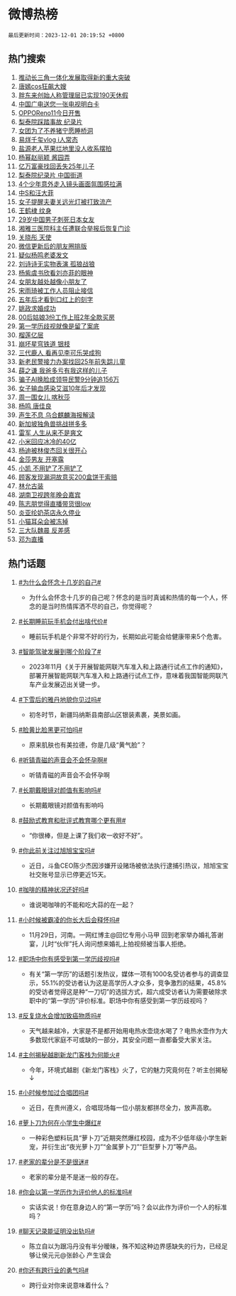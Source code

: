 # 微博热榜

`最后更新时间：2023-12-01 20:19:52 +0800`

## 热门搜索

1. [推动长三角一体化发展取得新的重大突破](https://m.weibo.cn/search?containerid=100103type%3D1%26t%3D10%26q%3D%23%E6%8E%A8%E5%8A%A8%E9%95%BF%E4%B8%89%E8%A7%92%E4%B8%80%E4%BD%93%E5%8C%96%E5%8F%91%E5%B1%95%E5%8F%96%E5%BE%97%E6%96%B0%E7%9A%84%E9%87%8D%E5%A4%A7%E7%AA%81%E7%A0%B4%23&stream_entry_id=51&isnewpage=1&extparam=seat%3D1%26filter_type%3Drealtimehot%26cate%3D10103%26stream_entry_id%3D51%26dgr%3D0%26q%3D%2523%25E6%258E%25A8%25E5%258A%25A8%25E9%2595%25BF%25E4%25B8%2589%25E8%25A7%2592%25E4%25B8%2580%25E4%25BD%2593%25E5%258C%2596%25E5%258F%2591%25E5%25B1%2595%25E5%258F%2596%25E5%25BE%2597%25E6%2596%25B0%25E7%259A%2584%25E9%2587%258D%25E5%25A4%25A7%25E7%25AA%2581%25E7%25A0%25B4%2523%26c_type%3D51%26pos%3D0%26display_time%3D1701433190%26pre_seqid%3D1701433190698921641106)
1. [唐嫣cos狂飙大嫂](https://m.weibo.cn/search?containerid=100103type%3D1%26t%3D10%26q%3D%23%E5%94%90%E5%AB%A3cos%E7%8B%82%E9%A3%99%E5%A4%A7%E5%AB%82%23&stream_entry_id=31&isnewpage=1&extparam=seat%3D1%26lcate%3D5001%26realpos%3D1%26stream_entry_id%3D31%26dgr%3D0%26pos%3D0%26band_rank%3D1%26cate%3D5001%26filter_type%3Drealtimehot%26q%3D%2523%25E5%2594%2590%25E5%25AB%25A3cos%25E7%258B%2582%25E9%25A3%2599%25E5%25A4%25A7%25E5%25AB%2582%2523%26flag%3D1%26c_type%3D31%26display_time%3D1701433190%26pre_seqid%3D1701433190698921641106)
1. [胖东来创始人称管理层已实现190天休假](https://m.weibo.cn/search?containerid=100103type%3D1%26t%3D10%26q%3D%23%E8%83%96%E4%B8%9C%E6%9D%A5%E5%88%9B%E5%A7%8B%E4%BA%BA%E7%A7%B0%E7%AE%A1%E7%90%86%E5%B1%82%E5%B7%B2%E5%AE%9E%E7%8E%B0190%E5%A4%A9%E4%BC%91%E5%81%87%23&stream_entry_id=31&isnewpage=1&extparam=seat%3D1%26lcate%3D5001%26realpos%3D2%26stream_entry_id%3D31%26dgr%3D0%26pos%3D1%26band_rank%3D2%26cate%3D5001%26filter_type%3Drealtimehot%26q%3D%2523%25E8%2583%2596%25E4%25B8%259C%25E6%259D%25A5%25E5%2588%259B%25E5%25A7%258B%25E4%25BA%25BA%25E7%25A7%25B0%25E7%25AE%25A1%25E7%2590%2586%25E5%25B1%2582%25E5%25B7%25B2%25E5%25AE%259E%25E7%258E%25B0190%25E5%25A4%25A9%25E4%25BC%2591%25E5%2581%2587%2523%26flag%3D1%26c_type%3D31%26display_time%3D1701433190%26pre_seqid%3D1701433190698921641106)
1. [中国广电送您一张电视明白卡](https://m.weibo.cn/search?containerid=100103type%3D1%26t%3D10%26q%3D%23%E4%B8%AD%E5%9B%BD%E5%B9%BF%E7%94%B5%E9%80%81%E6%82%A8%E4%B8%80%E5%BC%A0%E7%94%B5%E8%A7%86%E6%98%8E%E7%99%BD%E5%8D%A1%23&stream_entry_id=31&isnewpage=1&extparam=seat%3D1%26lcate%3D5001%26realpos%3D3%26stream_entry_id%3D31%26dgr%3D0%26pos%3D2%26band_rank%3D3%26cate%3D5001%26filter_type%3Drealtimehot%26q%3D%2523%25E4%25B8%25AD%25E5%259B%25BD%25E5%25B9%25BF%25E7%2594%25B5%25E9%2580%2581%25E6%2582%25A8%25E4%25B8%2580%25E5%25BC%25A0%25E7%2594%25B5%25E8%25A7%2586%25E6%2598%258E%25E7%2599%25BD%25E5%258D%25A1%2523%26flag%3D0%26c_type%3D31%26display_time%3D1701433190%26pre_seqid%3D1701433190698921641106)
1. [OPPOReno11今日开售](https://m.weibo.cn/search?containerid=100103type%3D1%26t%3D10%26q%3D%23OPPOReno11%E4%BB%8A%E6%97%A5%E5%BC%80%E5%94%AE%23&stream_entry_id=31&isnewpage=1&extparam=seat%3D1%26lcate%3D5001%26cate%3D5001%26stream_entry_id%3D31%26pos%3D3%26band_rank%3D4%26adid%3D212479%26is_ad_pos%3D1%26dgr%3D0%26q%3D%2523OPPOReno11%25E4%25BB%258A%25E6%2597%25A5%25E5%25BC%2580%25E5%2594%25AE%2523%26filter_type%3Drealtimehot%26c_type%3D31%26topic_ad%3D1%26display_time%3D1701433190%26pre_seqid%3D1701433190698921641106)
1. [梨泰院踩踏事故 纪录片](https://m.weibo.cn/search?containerid=100103type%3D1%26t%3D10%26q%3D%E6%A2%A8%E6%B3%B0%E9%99%A2%E8%B8%A9%E8%B8%8F%E4%BA%8B%E6%95%85+%E7%BA%AA%E5%BD%95%E7%89%87&stream_entry_id=31&isnewpage=1&extparam=seat%3D1%26lcate%3D5001%26realpos%3D4%26stream_entry_id%3D31%26dgr%3D0%26pos%3D4%26band_rank%3D4%26cate%3D5001%26filter_type%3Drealtimehot%26q%3D%25E6%25A2%25A8%25E6%25B3%25B0%25E9%2599%25A2%25E8%25B8%25A9%25E8%25B8%258F%25E4%25BA%258B%25E6%2595%2585%2520%25E7%25BA%25AA%25E5%25BD%2595%25E7%2589%2587%26flag%3D0%26c_type%3D31%26display_time%3D1701433190%26pre_seqid%3D1701433190698921641106)
1. [女团为了不养猪宁愿睡桥洞](https://m.weibo.cn/search?containerid=100103type%3D1%26t%3D10%26q%3D%23%E5%A5%B3%E5%9B%A2%E4%B8%BA%E4%BA%86%E4%B8%8D%E5%85%BB%E7%8C%AA%E5%AE%81%E6%84%BF%E7%9D%A1%E6%A1%A5%E6%B4%9E%23&stream_entry_id=31&isnewpage=1&extparam=seat%3D1%26lcate%3D5001%26realpos%3D5%26stream_entry_id%3D31%26dgr%3D0%26pos%3D5%26band_rank%3D5%26cate%3D5001%26filter_type%3Drealtimehot%26q%3D%2523%25E5%25A5%25B3%25E5%259B%25A2%25E4%25B8%25BA%25E4%25BA%2586%25E4%25B8%258D%25E5%2585%25BB%25E7%258C%25AA%25E5%25AE%2581%25E6%2584%25BF%25E7%259D%25A1%25E6%25A1%25A5%25E6%25B4%259E%2523%26flag%3D1%26c_type%3D31%26display_time%3D1701433190%26pre_seqid%3D1701433190698921641106)
1. [易烊千玺vlog i人常态](https://m.weibo.cn/search?containerid=100103type%3D1%26t%3D10%26q%3D%E6%98%93%E7%83%8A%E5%8D%83%E7%8E%BAvlog+i%E4%BA%BA%E5%B8%B8%E6%80%81&stream_entry_id=31&isnewpage=1&extparam=seat%3D1%26lcate%3D5001%26realpos%3D6%26stream_entry_id%3D31%26dgr%3D0%26pos%3D6%26band_rank%3D6%26cate%3D5001%26filter_type%3Drealtimehot%26q%3D%25E6%2598%2593%25E7%2583%258A%25E5%258D%2583%25E7%258E%25BAvlog%2520i%25E4%25BA%25BA%25E5%25B8%25B8%25E6%2580%2581%26flag%3D16%26c_type%3D31%26display_time%3D1701433190%26pre_seqid%3D1701433190698921641106)
1. [盐源老人苹果烂地里没人收系摆拍](https://m.weibo.cn/search?containerid=100103type%3D1%26t%3D10%26q%3D%23%E7%9B%90%E6%BA%90%E8%80%81%E4%BA%BA%E8%8B%B9%E6%9E%9C%E7%83%82%E5%9C%B0%E9%87%8C%E6%B2%A1%E4%BA%BA%E6%94%B6%E7%B3%BB%E6%91%86%E6%8B%8D%23&stream_entry_id=31&isnewpage=1&extparam=seat%3D1%26lcate%3D5001%26cate%3D5001%26stream_entry_id%3D31%26pos%3D7%26band_rank%3D7%26adid%3D213182%26is_ad_pos%3D1%26dgr%3D0%26filter_type%3Drealtimehot%26c_type%3D31%26q%3D%2523%25E7%259B%2590%25E6%25BA%2590%25E8%2580%2581%25E4%25BA%25BA%25E8%258B%25B9%25E6%259E%259C%25E7%2583%2582%25E5%259C%25B0%25E9%2587%258C%25E6%25B2%25A1%25E4%25BA%25BA%25E6%2594%25B6%25E7%25B3%25BB%25E6%2591%2586%25E6%258B%258D%2523%26display_time%3D1701433190%26pre_seqid%3D1701433190698921641106)
1. [杨幂赵丽颖 酱园弄](https://m.weibo.cn/search?containerid=100103type%3D1%26t%3D10%26q%3D%E6%9D%A8%E5%B9%82%E8%B5%B5%E4%B8%BD%E9%A2%96+%E9%85%B1%E5%9B%AD%E5%BC%84&stream_entry_id=31&isnewpage=1&extparam=seat%3D1%26lcate%3D5001%26realpos%3D7%26stream_entry_id%3D31%26dgr%3D0%26pos%3D8%26band_rank%3D7%26cate%3D5001%26filter_type%3Drealtimehot%26q%3D%25E6%259D%25A8%25E5%25B9%2582%25E8%25B5%25B5%25E4%25B8%25BD%25E9%25A2%2596%2520%25E9%2585%25B1%25E5%259B%25AD%25E5%25BC%2584%26flag%3D0%26c_type%3D31%26display_time%3D1701433190%26pre_seqid%3D1701433190698921641106)
1. [亿万富豪找回丢失25年儿子](https://m.weibo.cn/search?containerid=100103type%3D1%26t%3D10%26q%3D%23%E4%BA%BF%E4%B8%87%E5%AF%8C%E8%B1%AA%E6%89%BE%E5%9B%9E%E4%B8%A2%E5%A4%B125%E5%B9%B4%E5%84%BF%E5%AD%90%23&stream_entry_id=31&isnewpage=1&extparam=seat%3D1%26lcate%3D5001%26realpos%3D8%26stream_entry_id%3D31%26dgr%3D0%26pos%3D9%26band_rank%3D8%26cate%3D5001%26filter_type%3Drealtimehot%26q%3D%2523%25E4%25BA%25BF%25E4%25B8%2587%25E5%25AF%258C%25E8%25B1%25AA%25E6%2589%25BE%25E5%259B%259E%25E4%25B8%25A2%25E5%25A4%25B125%25E5%25B9%25B4%25E5%2584%25BF%25E5%25AD%2590%2523%26flag%3D0%26c_type%3D31%26display_time%3D1701433190%26pre_seqid%3D1701433190698921641106)
1. [梨泰院纪录片 中国街道](https://m.weibo.cn/search?containerid=100103type%3D1%26t%3D10%26q%3D%E6%A2%A8%E6%B3%B0%E9%99%A2%E7%BA%AA%E5%BD%95%E7%89%87+%E4%B8%AD%E5%9B%BD%E8%A1%97%E9%81%93&stream_entry_id=31&isnewpage=1&extparam=seat%3D1%26lcate%3D5001%26realpos%3D9%26stream_entry_id%3D31%26dgr%3D0%26pos%3D10%26band_rank%3D9%26cate%3D5001%26filter_type%3Drealtimehot%26q%3D%25E6%25A2%25A8%25E6%25B3%25B0%25E9%2599%25A2%25E7%25BA%25AA%25E5%25BD%2595%25E7%2589%2587%2520%25E4%25B8%25AD%25E5%259B%25BD%25E8%25A1%2597%25E9%2581%2593%26flag%3D0%26c_type%3D31%26display_time%3D1701433190%26pre_seqid%3D1701433190698921641106)
1. [4个少年意外走入镜头画面氛围感拉满](https://m.weibo.cn/search?containerid=100103type%3D1%26t%3D10%26q%3D%234%E4%B8%AA%E5%B0%91%E5%B9%B4%E6%84%8F%E5%A4%96%E8%B5%B0%E5%85%A5%E9%95%9C%E5%A4%B4%E7%94%BB%E9%9D%A2%E6%B0%9B%E5%9B%B4%E6%84%9F%E6%8B%89%E6%BB%A1%23&stream_entry_id=31&isnewpage=1&extparam=seat%3D1%26lcate%3D5001%26realpos%3D10%26stream_entry_id%3D31%26dgr%3D0%26pos%3D11%26band_rank%3D10%26cate%3D5001%26filter_type%3Drealtimehot%26q%3D%25234%25E4%25B8%25AA%25E5%25B0%2591%25E5%25B9%25B4%25E6%2584%258F%25E5%25A4%2596%25E8%25B5%25B0%25E5%2585%25A5%25E9%2595%259C%25E5%25A4%25B4%25E7%2594%25BB%25E9%259D%25A2%25E6%25B0%259B%25E5%259B%25B4%25E6%2584%259F%25E6%258B%2589%25E6%25BB%25A1%2523%26flag%3D32768%26c_type%3D31%26display_time%3D1701433190%26pre_seqid%3D1701433190698921641106)
1. [中S和汪大菲](https://m.weibo.cn/search?containerid=100103type%3D1%26t%3D10%26q%3D%E4%B8%ADS%E5%92%8C%E6%B1%AA%E5%A4%A7%E8%8F%B2&stream_entry_id=31&isnewpage=1&extparam=seat%3D1%26lcate%3D5001%26realpos%3D11%26stream_entry_id%3D31%26dgr%3D0%26pos%3D12%26band_rank%3D11%26cate%3D5001%26filter_type%3Drealtimehot%26q%3D%25E4%25B8%25ADS%25E5%2592%258C%25E6%25B1%25AA%25E5%25A4%25A7%25E8%258F%25B2%26flag%3D2%26c_type%3D31%26display_time%3D1701433190%26pre_seqid%3D1701433190698921641106)
1. [女子提醒夫妻关远光灯被打致流产](https://m.weibo.cn/search?containerid=100103type%3D1%26t%3D10%26q%3D%23%E5%A5%B3%E5%AD%90%E6%8F%90%E9%86%92%E5%A4%AB%E5%A6%BB%E5%85%B3%E8%BF%9C%E5%85%89%E7%81%AF%E8%A2%AB%E6%89%93%E8%87%B4%E6%B5%81%E4%BA%A7%23&stream_entry_id=31&isnewpage=1&extparam=seat%3D1%26lcate%3D5001%26realpos%3D12%26stream_entry_id%3D31%26dgr%3D0%26pos%3D13%26band_rank%3D12%26cate%3D5001%26filter_type%3Drealtimehot%26q%3D%2523%25E5%25A5%25B3%25E5%25AD%2590%25E6%258F%2590%25E9%2586%2592%25E5%25A4%25AB%25E5%25A6%25BB%25E5%2585%25B3%25E8%25BF%259C%25E5%2585%2589%25E7%2581%25AF%25E8%25A2%25AB%25E6%2589%2593%25E8%2587%25B4%25E6%25B5%2581%25E4%25BA%25A7%2523%26flag%3D2%26c_type%3D31%26display_time%3D1701433190%26pre_seqid%3D1701433190698921641106)
1. [王鹤棣 纹身](https://m.weibo.cn/search?containerid=100103type%3D1%26t%3D10%26q%3D%E7%8E%8B%E9%B9%A4%E6%A3%A3+%E7%BA%B9%E8%BA%AB&stream_entry_id=31&isnewpage=1&extparam=seat%3D1%26lcate%3D5001%26realpos%3D13%26stream_entry_id%3D31%26dgr%3D0%26pos%3D14%26band_rank%3D13%26cate%3D5001%26filter_type%3Drealtimehot%26q%3D%25E7%258E%258B%25E9%25B9%25A4%25E6%25A3%25A3%2520%25E7%25BA%25B9%25E8%25BA%25AB%26flag%3D2%26c_type%3D31%26display_time%3D1701433190%26pre_seqid%3D1701433190698921641106)
1. [29岁中国男子刺死日本女友](https://m.weibo.cn/search?containerid=100103type%3D1%26t%3D10%26q%3D%2329%E5%B2%81%E4%B8%AD%E5%9B%BD%E7%94%B7%E5%AD%90%E5%88%BA%E6%AD%BB%E6%97%A5%E6%9C%AC%E5%A5%B3%E5%8F%8B%23&stream_entry_id=31&isnewpage=1&extparam=seat%3D1%26lcate%3D5001%26realpos%3D14%26stream_entry_id%3D31%26dgr%3D0%26pos%3D15%26band_rank%3D14%26cate%3D5001%26filter_type%3Drealtimehot%26q%3D%252329%25E5%25B2%2581%25E4%25B8%25AD%25E5%259B%25BD%25E7%2594%25B7%25E5%25AD%2590%25E5%2588%25BA%25E6%25AD%25BB%25E6%2597%25A5%25E6%259C%25AC%25E5%25A5%25B3%25E5%258F%258B%2523%26flag%3D2%26c_type%3D31%26display_time%3D1701433190%26pre_seqid%3D1701433190698921641106)
1. [湘雅三医院科主任遭联合举报后恢复门诊](https://m.weibo.cn/search?containerid=100103type%3D1%26t%3D10%26q%3D%23%E6%B9%98%E9%9B%85%E4%B8%89%E5%8C%BB%E9%99%A2%E7%A7%91%E4%B8%BB%E4%BB%BB%E9%81%AD%E8%81%94%E5%90%88%E4%B8%BE%E6%8A%A5%E5%90%8E%E6%81%A2%E5%A4%8D%E9%97%A8%E8%AF%8A%23&stream_entry_id=31&isnewpage=1&extparam=seat%3D1%26lcate%3D5001%26realpos%3D15%26stream_entry_id%3D31%26dgr%3D0%26pos%3D16%26band_rank%3D15%26cate%3D5001%26filter_type%3Drealtimehot%26q%3D%2523%25E6%25B9%2598%25E9%259B%2585%25E4%25B8%2589%25E5%258C%25BB%25E9%2599%25A2%25E7%25A7%2591%25E4%25B8%25BB%25E4%25BB%25BB%25E9%2581%25AD%25E8%2581%2594%25E5%2590%2588%25E4%25B8%25BE%25E6%258A%25A5%25E5%2590%258E%25E6%2581%25A2%25E5%25A4%258D%25E9%2597%25A8%25E8%25AF%258A%2523%26flag%3D0%26c_type%3D31%26display_time%3D1701433190%26pre_seqid%3D1701433190698921641106)
1. [关晓彤 天使](https://m.weibo.cn/search?containerid=100103type%3D1%26t%3D10%26q%3D%E5%85%B3%E6%99%93%E5%BD%A4+%E5%A4%A9%E4%BD%BF&stream_entry_id=31&isnewpage=1&extparam=seat%3D1%26lcate%3D5001%26realpos%3D16%26stream_entry_id%3D31%26dgr%3D0%26pos%3D17%26band_rank%3D16%26cate%3D5001%26filter_type%3Drealtimehot%26q%3D%25E5%2585%25B3%25E6%2599%2593%25E5%25BD%25A4%2520%25E5%25A4%25A9%25E4%25BD%25BF%26flag%3D1%26c_type%3D31%26display_time%3D1701433190%26pre_seqid%3D1701433190698921641106)
1. [微信更新后的朋友圈排版](https://m.weibo.cn/search?containerid=100103type%3D1%26t%3D10%26q%3D%23%E5%BE%AE%E4%BF%A1%E6%9B%B4%E6%96%B0%E5%90%8E%E7%9A%84%E6%9C%8B%E5%8F%8B%E5%9C%88%E6%8E%92%E7%89%88%23&stream_entry_id=31&isnewpage=1&extparam=seat%3D1%26lcate%3D5001%26realpos%3D17%26stream_entry_id%3D31%26dgr%3D0%26pos%3D18%26band_rank%3D17%26cate%3D5001%26filter_type%3Drealtimehot%26q%3D%2523%25E5%25BE%25AE%25E4%25BF%25A1%25E6%259B%25B4%25E6%2596%25B0%25E5%2590%258E%25E7%259A%2584%25E6%259C%258B%25E5%258F%258B%25E5%259C%2588%25E6%258E%2592%25E7%2589%2588%2523%26flag%3D0%26c_type%3D31%26display_time%3D1701433190%26pre_seqid%3D1701433190698921641106)
1. [疑似杨鸣老婆发文](https://m.weibo.cn/search?containerid=100103type%3D1%26t%3D10%26q%3D%E7%96%91%E4%BC%BC%E6%9D%A8%E9%B8%A3%E8%80%81%E5%A9%86%E5%8F%91%E6%96%87&stream_entry_id=31&isnewpage=1&extparam=seat%3D1%26lcate%3D5001%26realpos%3D18%26stream_entry_id%3D31%26dgr%3D0%26pos%3D19%26band_rank%3D18%26cate%3D5001%26filter_type%3Drealtimehot%26q%3D%25E7%2596%2591%25E4%25BC%25BC%25E6%259D%25A8%25E9%25B8%25A3%25E8%2580%2581%25E5%25A9%2586%25E5%258F%2591%25E6%2596%2587%26flag%3D0%26c_type%3D31%26display_time%3D1701433190%26pre_seqid%3D1701433190698921641106)
1. [刘诗诗无实物表演 孤狼战狼](https://m.weibo.cn/search?containerid=100103type%3D1%26t%3D10%26q%3D%E5%88%98%E8%AF%97%E8%AF%97%E6%97%A0%E5%AE%9E%E7%89%A9%E8%A1%A8%E6%BC%94+%E5%AD%A4%E7%8B%BC%E6%88%98%E7%8B%BC&stream_entry_id=31&isnewpage=1&extparam=seat%3D1%26lcate%3D5001%26realpos%3D19%26stream_entry_id%3D31%26dgr%3D0%26pos%3D20%26band_rank%3D19%26cate%3D5001%26filter_type%3Drealtimehot%26q%3D%25E5%2588%2598%25E8%25AF%2597%25E8%25AF%2597%25E6%2597%25A0%25E5%25AE%259E%25E7%2589%25A9%25E8%25A1%25A8%25E6%25BC%2594%2520%25E5%25AD%25A4%25E7%258B%25BC%25E6%2588%2598%25E7%258B%25BC%26flag%3D1%26c_type%3D31%26display_time%3D1701433190%26pre_seqid%3D1701433190698921641106)
1. [杨紫虞书欣看刘亦菲的眼神](https://m.weibo.cn/search?containerid=100103type%3D1%26t%3D10%26q%3D%23%E6%9D%A8%E7%B4%AB%E8%99%9E%E4%B9%A6%E6%AC%A3%E7%9C%8B%E5%88%98%E4%BA%A6%E8%8F%B2%E7%9A%84%E7%9C%BC%E7%A5%9E%23&stream_entry_id=31&isnewpage=1&extparam=seat%3D1%26lcate%3D5001%26realpos%3D20%26stream_entry_id%3D31%26dgr%3D0%26pos%3D21%26band_rank%3D20%26cate%3D5001%26filter_type%3Drealtimehot%26q%3D%2523%25E6%259D%25A8%25E7%25B4%25AB%25E8%2599%259E%25E4%25B9%25A6%25E6%25AC%25A3%25E7%259C%258B%25E5%2588%2598%25E4%25BA%25A6%25E8%258F%25B2%25E7%259A%2584%25E7%259C%25BC%25E7%25A5%259E%2523%26flag%3D0%26c_type%3D31%26display_time%3D1701433190%26pre_seqid%3D1701433190698921641106)
1. [女朋友越处越像小朋友了](https://m.weibo.cn/search?containerid=100103type%3D1%26t%3D10%26q%3D%23%E5%A5%B3%E6%9C%8B%E5%8F%8B%E8%B6%8A%E5%A4%84%E8%B6%8A%E5%83%8F%E5%B0%8F%E6%9C%8B%E5%8F%8B%E4%BA%86%23&stream_entry_id=31&isnewpage=1&extparam=seat%3D1%26lcate%3D5001%26realpos%3D21%26stream_entry_id%3D31%26dgr%3D0%26pos%3D22%26band_rank%3D21%26cate%3D5001%26filter_type%3Drealtimehot%26q%3D%2523%25E5%25A5%25B3%25E6%259C%258B%25E5%258F%258B%25E8%25B6%258A%25E5%25A4%2584%25E8%25B6%258A%25E5%2583%258F%25E5%25B0%258F%25E6%259C%258B%25E5%258F%258B%25E4%25BA%2586%2523%26flag%3D0%26c_type%3D31%26display_time%3D1701433190%26pre_seqid%3D1701433190698921641106)
1. [宋雨琦被工作人员阻止接信](https://m.weibo.cn/search?containerid=100103type%3D1%26t%3D10%26q%3D%23%E5%AE%8B%E9%9B%A8%E7%90%A6%E8%A2%AB%E5%B7%A5%E4%BD%9C%E4%BA%BA%E5%91%98%E9%98%BB%E6%AD%A2%E6%8E%A5%E4%BF%A1%23&stream_entry_id=31&isnewpage=1&extparam=seat%3D1%26lcate%3D5001%26realpos%3D22%26stream_entry_id%3D31%26dgr%3D0%26pos%3D23%26band_rank%3D22%26cate%3D5001%26filter_type%3Drealtimehot%26q%3D%2523%25E5%25AE%258B%25E9%259B%25A8%25E7%2590%25A6%25E8%25A2%25AB%25E5%25B7%25A5%25E4%25BD%259C%25E4%25BA%25BA%25E5%2591%2598%25E9%2598%25BB%25E6%25AD%25A2%25E6%258E%25A5%25E4%25BF%25A1%2523%26flag%3D0%26c_type%3D31%26display_time%3D1701433190%26pre_seqid%3D1701433190698921641106)
1. [五年后才看到口红上的刻字](https://m.weibo.cn/search?containerid=100103type%3D1%26t%3D10%26q%3D%23%E4%BA%94%E5%B9%B4%E5%90%8E%E6%89%8D%E7%9C%8B%E5%88%B0%E5%8F%A3%E7%BA%A2%E4%B8%8A%E7%9A%84%E5%88%BB%E5%AD%97%23&stream_entry_id=31&isnewpage=1&extparam=seat%3D1%26lcate%3D5001%26realpos%3D23%26stream_entry_id%3D31%26dgr%3D0%26pos%3D24%26band_rank%3D23%26cate%3D5001%26filter_type%3Drealtimehot%26q%3D%2523%25E4%25BA%2594%25E5%25B9%25B4%25E5%2590%258E%25E6%2589%258D%25E7%259C%258B%25E5%2588%25B0%25E5%258F%25A3%25E7%25BA%25A2%25E4%25B8%258A%25E7%259A%2584%25E5%2588%25BB%25E5%25AD%2597%2523%26flag%3D0%26c_type%3D31%26display_time%3D1701433190%26pre_seqid%3D1701433190698921641106)
1. [姚政求婚成功](https://m.weibo.cn/search?containerid=100103type%3D1%26t%3D10%26q%3D%23%E5%A7%9A%E6%94%BF%E6%B1%82%E5%A9%9A%E6%88%90%E5%8A%9F%23&stream_entry_id=31&isnewpage=1&extparam=seat%3D1%26lcate%3D5001%26realpos%3D24%26stream_entry_id%3D31%26dgr%3D0%26pos%3D25%26band_rank%3D24%26cate%3D5001%26filter_type%3Drealtimehot%26q%3D%2523%25E5%25A7%259A%25E6%2594%25BF%25E6%25B1%2582%25E5%25A9%259A%25E6%2588%2590%25E5%258A%259F%2523%26flag%3D0%26c_type%3D31%26display_time%3D1701433190%26pre_seqid%3D1701433190698921641106)
1. [00后姑娘3份工作上班2年全款买房](https://m.weibo.cn/search?containerid=100103type%3D1%26t%3D10%26q%3D%2300%E5%90%8E%E5%A7%91%E5%A8%983%E4%BB%BD%E5%B7%A5%E4%BD%9C%E4%B8%8A%E7%8F%AD2%E5%B9%B4%E5%85%A8%E6%AC%BE%E4%B9%B0%E6%88%BF%23&stream_entry_id=31&isnewpage=1&extparam=seat%3D1%26lcate%3D5001%26realpos%3D25%26stream_entry_id%3D31%26dgr%3D0%26pos%3D26%26band_rank%3D25%26cate%3D5001%26filter_type%3Drealtimehot%26q%3D%252300%25E5%2590%258E%25E5%25A7%2591%25E5%25A8%25983%25E4%25BB%25BD%25E5%25B7%25A5%25E4%25BD%259C%25E4%25B8%258A%25E7%258F%25AD2%25E5%25B9%25B4%25E5%2585%25A8%25E6%25AC%25BE%25E4%25B9%25B0%25E6%2588%25BF%2523%26flag%3D0%26c_type%3D31%26display_time%3D1701433190%26pre_seqid%3D1701433190698921641106)
1. [第一学历歧视就像是留了案底](https://m.weibo.cn/search?containerid=100103type%3D1%26t%3D10%26q%3D%23%E7%AC%AC%E4%B8%80%E5%AD%A6%E5%8E%86%E6%AD%A7%E8%A7%86%E5%B0%B1%E5%83%8F%E6%98%AF%E7%95%99%E4%BA%86%E6%A1%88%E5%BA%95%23&stream_entry_id=31&isnewpage=1&extparam=seat%3D1%26lcate%3D5001%26realpos%3D26%26stream_entry_id%3D31%26dgr%3D0%26pos%3D27%26band_rank%3D26%26cate%3D5001%26filter_type%3Drealtimehot%26q%3D%2523%25E7%25AC%25AC%25E4%25B8%2580%25E5%25AD%25A6%25E5%258E%2586%25E6%25AD%25A7%25E8%25A7%2586%25E5%25B0%25B1%25E5%2583%258F%25E6%2598%25AF%25E7%2595%2599%25E4%25BA%2586%25E6%25A1%2588%25E5%25BA%2595%2523%26flag%3D0%26c_type%3D31%26display_time%3D1701433190%26pre_seqid%3D1701433190698921641106)
1. [榴莲亿层](https://m.weibo.cn/search?containerid=100103type%3D1%26t%3D10%26q%3D%E6%A6%B4%E8%8E%B2%E4%BA%BF%E5%B1%82&stream_entry_id=31&isnewpage=1&extparam=seat%3D1%26lcate%3D5001%26realpos%3D27%26stream_entry_id%3D31%26dgr%3D0%26pos%3D28%26band_rank%3D27%26cate%3D5001%26filter_type%3Drealtimehot%26q%3D%25E6%25A6%25B4%25E8%258E%25B2%25E4%25BA%25BF%25E5%25B1%2582%26flag%3D1%26c_type%3D31%26display_time%3D1701433190%26pre_seqid%3D1701433190698921641106)
1. [崩坏星穹铁道 银枝](https://m.weibo.cn/search?containerid=100103type%3D1%26t%3D10%26q%3D%E5%B4%A9%E5%9D%8F%E6%98%9F%E7%A9%B9%E9%93%81%E9%81%93+%E9%93%B6%E6%9E%9D&stream_entry_id=31&isnewpage=1&extparam=seat%3D1%26lcate%3D5001%26realpos%3D28%26stream_entry_id%3D31%26dgr%3D0%26pos%3D29%26band_rank%3D28%26cate%3D5001%26filter_type%3Drealtimehot%26q%3D%25E5%25B4%25A9%25E5%259D%258F%25E6%2598%259F%25E7%25A9%25B9%25E9%2593%2581%25E9%2581%2593%2520%25E9%2593%25B6%25E6%259E%259D%26flag%3D1%26c_type%3D31%26display_time%3D1701433190%26pre_seqid%3D1701433190698921641106)
1. [三代鹿人 看再见李可乐哭成狗](https://m.weibo.cn/search?containerid=100103type%3D1%26t%3D10%26q%3D%E4%B8%89%E4%BB%A3%E9%B9%BF%E4%BA%BA+%E7%9C%8B%E5%86%8D%E8%A7%81%E6%9D%8E%E5%8F%AF%E4%B9%90%E5%93%AD%E6%88%90%E7%8B%97&stream_entry_id=31&isnewpage=1&extparam=seat%3D1%26lcate%3D5001%26realpos%3D29%26stream_entry_id%3D31%26dgr%3D0%26pos%3D30%26band_rank%3D29%26cate%3D5001%26filter_type%3Drealtimehot%26q%3D%25E4%25B8%2589%25E4%25BB%25A3%25E9%25B9%25BF%25E4%25BA%25BA%2520%25E7%259C%258B%25E5%2586%258D%25E8%25A7%2581%25E6%259D%258E%25E5%258F%25AF%25E4%25B9%2590%25E5%2593%25AD%25E6%2588%2590%25E7%258B%2597%26flag%3D1%26c_type%3D31%26display_time%3D1701433190%26pre_seqid%3D1701433190698921641106)
1. [新老民警接力办案找回25年前失踪儿童](https://m.weibo.cn/search?containerid=100103type%3D1%26t%3D10%26q%3D%23%E6%96%B0%E8%80%81%E6%B0%91%E8%AD%A6%E6%8E%A5%E5%8A%9B%E5%8A%9E%E6%A1%88%E6%89%BE%E5%9B%9E25%E5%B9%B4%E5%89%8D%E5%A4%B1%E8%B8%AA%E5%84%BF%E7%AB%A5%23&stream_entry_id=31&isnewpage=1&extparam=seat%3D1%26lcate%3D5001%26realpos%3D30%26stream_entry_id%3D31%26dgr%3D0%26pos%3D31%26band_rank%3D30%26cate%3D5001%26filter_type%3Drealtimehot%26q%3D%2523%25E6%2596%25B0%25E8%2580%2581%25E6%25B0%2591%25E8%25AD%25A6%25E6%258E%25A5%25E5%258A%259B%25E5%258A%259E%25E6%25A1%2588%25E6%2589%25BE%25E5%259B%259E25%25E5%25B9%25B4%25E5%2589%258D%25E5%25A4%25B1%25E8%25B8%25AA%25E5%2584%25BF%25E7%25AB%25A5%2523%26flag%3D32768%26c_type%3D31%26display_time%3D1701433190%26pre_seqid%3D1701433190698921641106)
1. [薛之谦 我爸多亏有我这样的儿子](https://m.weibo.cn/search?containerid=100103type%3D1%26t%3D10%26q%3D%E8%96%9B%E4%B9%8B%E8%B0%A6+%E6%88%91%E7%88%B8%E5%A4%9A%E4%BA%8F%E6%9C%89%E6%88%91%E8%BF%99%E6%A0%B7%E7%9A%84%E5%84%BF%E5%AD%90&stream_entry_id=31&isnewpage=1&extparam=seat%3D1%26lcate%3D5001%26realpos%3D31%26stream_entry_id%3D31%26dgr%3D0%26pos%3D32%26band_rank%3D31%26cate%3D5001%26filter_type%3Drealtimehot%26q%3D%25E8%2596%259B%25E4%25B9%258B%25E8%25B0%25A6%2520%25E6%2588%2591%25E7%2588%25B8%25E5%25A4%259A%25E4%25BA%258F%25E6%259C%2589%25E6%2588%2591%25E8%25BF%2599%25E6%25A0%25B7%25E7%259A%2584%25E5%2584%25BF%25E5%25AD%2590%26flag%3D1%26c_type%3D31%26display_time%3D1701433190%26pre_seqid%3D1701433190698921641106)
1. [骗子AI换脸成领导民警9分钟追156万](https://m.weibo.cn/search?containerid=100103type%3D1%26t%3D10%26q%3D%23%E9%AA%97%E5%AD%90AI%E6%8D%A2%E8%84%B8%E6%88%90%E9%A2%86%E5%AF%BC%E6%B0%91%E8%AD%A69%E5%88%86%E9%92%9F%E8%BF%BD156%E4%B8%87%23&stream_entry_id=31&isnewpage=1&extparam=seat%3D1%26lcate%3D5001%26realpos%3D32%26stream_entry_id%3D31%26dgr%3D0%26pos%3D33%26band_rank%3D32%26cate%3D5001%26filter_type%3Drealtimehot%26q%3D%2523%25E9%25AA%2597%25E5%25AD%2590AI%25E6%258D%25A2%25E8%2584%25B8%25E6%2588%2590%25E9%25A2%2586%25E5%25AF%25BC%25E6%25B0%2591%25E8%25AD%25A69%25E5%2588%2586%25E9%2592%259F%25E8%25BF%25BD156%25E4%25B8%2587%2523%26flag%3D32768%26c_type%3D31%26display_time%3D1701433190%26pre_seqid%3D1701433190698921641106)
1. [女子输血感染艾滋10年后才发现](https://m.weibo.cn/search?containerid=100103type%3D1%26t%3D10%26q%3D%23%E5%A5%B3%E5%AD%90%E8%BE%93%E8%A1%80%E6%84%9F%E6%9F%93%E8%89%BE%E6%BB%8B10%E5%B9%B4%E5%90%8E%E6%89%8D%E5%8F%91%E7%8E%B0%23&stream_entry_id=31&isnewpage=1&extparam=seat%3D1%26lcate%3D5001%26realpos%3D33%26stream_entry_id%3D31%26dgr%3D0%26pos%3D34%26band_rank%3D33%26cate%3D5001%26filter_type%3Drealtimehot%26q%3D%2523%25E5%25A5%25B3%25E5%25AD%2590%25E8%25BE%2593%25E8%25A1%2580%25E6%2584%259F%25E6%259F%2593%25E8%2589%25BE%25E6%25BB%258B10%25E5%25B9%25B4%25E5%2590%258E%25E6%2589%258D%25E5%258F%2591%25E7%258E%25B0%2523%26flag%3D0%26c_type%3D31%26display_time%3D1701433190%26pre_seqid%3D1701433190698921641106)
1. [周一围女儿 喀秋莎](https://m.weibo.cn/search?containerid=100103type%3D1%26t%3D10%26q%3D%E5%91%A8%E4%B8%80%E5%9B%B4%E5%A5%B3%E5%84%BF+%E5%96%80%E7%A7%8B%E8%8E%8E&stream_entry_id=31&isnewpage=1&extparam=seat%3D1%26lcate%3D5001%26realpos%3D34%26stream_entry_id%3D31%26dgr%3D0%26pos%3D35%26band_rank%3D34%26cate%3D5001%26filter_type%3Drealtimehot%26q%3D%25E5%2591%25A8%25E4%25B8%2580%25E5%259B%25B4%25E5%25A5%25B3%25E5%2584%25BF%2520%25E5%2596%2580%25E7%25A7%258B%25E8%258E%258E%26flag%3D0%26c_type%3D31%26display_time%3D1701433190%26pre_seqid%3D1701433190698921641106)
1. [杨鸣 唐佳良](https://m.weibo.cn/search?containerid=100103type%3D1%26t%3D10%26q%3D%E6%9D%A8%E9%B8%A3+%E5%94%90%E4%BD%B3%E8%89%AF&stream_entry_id=31&isnewpage=1&extparam=seat%3D1%26lcate%3D5001%26realpos%3D35%26stream_entry_id%3D31%26dgr%3D0%26pos%3D36%26band_rank%3D35%26cate%3D5001%26filter_type%3Drealtimehot%26q%3D%25E6%259D%25A8%25E9%25B8%25A3%2520%25E5%2594%2590%25E4%25BD%25B3%25E8%2589%25AF%26flag%3D0%26c_type%3D31%26display_time%3D1701433190%26pre_seqid%3D1701433190698921641106)
1. [声生不息 乌合麒麟海报解读](https://m.weibo.cn/search?containerid=100103type%3D1%26t%3D10%26q%3D%E5%A3%B0%E7%94%9F%E4%B8%8D%E6%81%AF+%E4%B9%8C%E5%90%88%E9%BA%92%E9%BA%9F%E6%B5%B7%E6%8A%A5%E8%A7%A3%E8%AF%BB&stream_entry_id=31&isnewpage=1&extparam=seat%3D1%26lcate%3D5001%26realpos%3D36%26stream_entry_id%3D31%26dgr%3D0%26pos%3D37%26band_rank%3D36%26cate%3D5001%26filter_type%3Drealtimehot%26q%3D%25E5%25A3%25B0%25E7%2594%259F%25E4%25B8%258D%25E6%2581%25AF%2520%25E4%25B9%258C%25E5%2590%2588%25E9%25BA%2592%25E9%25BA%259F%25E6%25B5%25B7%25E6%258A%25A5%25E8%25A7%25A3%25E8%25AF%25BB%26flag%3D0%26c_type%3D31%26display_time%3D1701433190%26pre_seqid%3D1701433190698921641106)
1. [新加坡独角兽挑战拼多多](https://m.weibo.cn/search?containerid=100103type%3D1%26t%3D10%26q%3D%23%E6%96%B0%E5%8A%A0%E5%9D%A1%E7%8B%AC%E8%A7%92%E5%85%BD%E6%8C%91%E6%88%98%E6%8B%BC%E5%A4%9A%E5%A4%9A%23&stream_entry_id=31&isnewpage=1&extparam=seat%3D1%26lcate%3D5001%26realpos%3D37%26stream_entry_id%3D31%26dgr%3D0%26pos%3D38%26band_rank%3D37%26cate%3D5001%26filter_type%3Drealtimehot%26q%3D%2523%25E6%2596%25B0%25E5%258A%25A0%25E5%259D%25A1%25E7%258B%25AC%25E8%25A7%2592%25E5%2585%25BD%25E6%258C%2591%25E6%2588%2598%25E6%258B%25BC%25E5%25A4%259A%25E5%25A4%259A%2523%26flag%3D1%26c_type%3D31%26display_time%3D1701433190%26pre_seqid%3D1701433190698921641106)
1. [雷军 人生从来不是爽文](https://m.weibo.cn/search?containerid=100103type%3D1%26t%3D10%26q%3D%E9%9B%B7%E5%86%9B+%E4%BA%BA%E7%94%9F%E4%BB%8E%E6%9D%A5%E4%B8%8D%E6%98%AF%E7%88%BD%E6%96%87&stream_entry_id=31&isnewpage=1&extparam=seat%3D1%26lcate%3D5001%26realpos%3D38%26stream_entry_id%3D31%26dgr%3D0%26pos%3D39%26band_rank%3D38%26cate%3D5001%26filter_type%3Drealtimehot%26q%3D%25E9%259B%25B7%25E5%2586%259B%2520%25E4%25BA%25BA%25E7%2594%259F%25E4%25BB%258E%25E6%259D%25A5%25E4%25B8%258D%25E6%2598%25AF%25E7%2588%25BD%25E6%2596%2587%26flag%3D1%26c_type%3D31%26display_time%3D1701433190%26pre_seqid%3D1701433190698921641106)
1. [小米回应冰冷的40亿](https://m.weibo.cn/search?containerid=100103type%3D1%26t%3D10%26q%3D%23%E5%B0%8F%E7%B1%B3%E5%9B%9E%E5%BA%94%E5%86%B0%E5%86%B7%E7%9A%8440%E4%BA%BF%23&stream_entry_id=31&isnewpage=1&extparam=seat%3D1%26lcate%3D5001%26realpos%3D39%26stream_entry_id%3D31%26dgr%3D0%26pos%3D40%26band_rank%3D39%26cate%3D5001%26filter_type%3Drealtimehot%26q%3D%2523%25E5%25B0%258F%25E7%25B1%25B3%25E5%259B%259E%25E5%25BA%2594%25E5%2586%25B0%25E5%2586%25B7%25E7%259A%258440%25E4%25BA%25BF%2523%26flag%3D0%26c_type%3D31%26display_time%3D1701433190%26pre_seqid%3D1701433190698921641106)
1. [杨迪被林俊杰回关很开心](https://m.weibo.cn/search?containerid=100103type%3D1%26t%3D10%26q%3D%23%E6%9D%A8%E8%BF%AA%E8%A2%AB%E6%9E%97%E4%BF%8A%E6%9D%B0%E5%9B%9E%E5%85%B3%E5%BE%88%E5%BC%80%E5%BF%83%23&stream_entry_id=31&isnewpage=1&extparam=seat%3D1%26lcate%3D5001%26realpos%3D40%26stream_entry_id%3D31%26dgr%3D0%26pos%3D41%26band_rank%3D40%26cate%3D5001%26filter_type%3Drealtimehot%26q%3D%2523%25E6%259D%25A8%25E8%25BF%25AA%25E8%25A2%25AB%25E6%259E%2597%25E4%25BF%258A%25E6%259D%25B0%25E5%259B%259E%25E5%2585%25B3%25E5%25BE%2588%25E5%25BC%2580%25E5%25BF%2583%2523%26flag%3D0%26c_type%3D31%26display_time%3D1701433190%26pre_seqid%3D1701433190698921641106)
1. [金莎男友 开塞露](https://m.weibo.cn/search?containerid=100103type%3D1%26t%3D10%26q%3D%E9%87%91%E8%8E%8E%E7%94%B7%E5%8F%8B+%E5%BC%80%E5%A1%9E%E9%9C%B2&stream_entry_id=31&isnewpage=1&extparam=seat%3D1%26lcate%3D5001%26realpos%3D41%26stream_entry_id%3D31%26dgr%3D0%26pos%3D42%26band_rank%3D41%26cate%3D5001%26filter_type%3Drealtimehot%26q%3D%25E9%2587%2591%25E8%258E%258E%25E7%2594%25B7%25E5%258F%258B%2520%25E5%25BC%2580%25E5%25A1%259E%25E9%259C%25B2%26flag%3D0%26c_type%3D31%26display_time%3D1701433190%26pre_seqid%3D1701433190698921641106)
1. [小凯 不用铲了不用铲了](https://m.weibo.cn/search?containerid=100103type%3D1%26t%3D10%26q%3D%E5%B0%8F%E5%87%AF+%E4%B8%8D%E7%94%A8%E9%93%B2%E4%BA%86%E4%B8%8D%E7%94%A8%E9%93%B2%E4%BA%86&stream_entry_id=31&isnewpage=1&extparam=seat%3D1%26lcate%3D5001%26realpos%3D42%26stream_entry_id%3D31%26dgr%3D0%26pos%3D43%26band_rank%3D42%26cate%3D5001%26filter_type%3Drealtimehot%26q%3D%25E5%25B0%258F%25E5%2587%25AF%2520%25E4%25B8%258D%25E7%2594%25A8%25E9%2593%25B2%25E4%25BA%2586%25E4%25B8%258D%25E7%2594%25A8%25E9%2593%25B2%25E4%25BA%2586%26flag%3D0%26c_type%3D31%26display_time%3D1701433190%26pre_seqid%3D1701433190698921641106)
1. [顾客发现漏洞故意买200盒饼干索赔](https://m.weibo.cn/search?containerid=100103type%3D1%26t%3D10%26q%3D%23%E9%A1%BE%E5%AE%A2%E5%8F%91%E7%8E%B0%E6%BC%8F%E6%B4%9E%E6%95%85%E6%84%8F%E4%B9%B0200%E7%9B%92%E9%A5%BC%E5%B9%B2%E7%B4%A2%E8%B5%94%23&stream_entry_id=31&isnewpage=1&extparam=seat%3D1%26lcate%3D5001%26realpos%3D43%26stream_entry_id%3D31%26dgr%3D0%26pos%3D44%26band_rank%3D43%26cate%3D5001%26filter_type%3Drealtimehot%26q%3D%2523%25E9%25A1%25BE%25E5%25AE%25A2%25E5%258F%2591%25E7%258E%25B0%25E6%25BC%258F%25E6%25B4%259E%25E6%2595%2585%25E6%2584%258F%25E4%25B9%25B0200%25E7%259B%2592%25E9%25A5%25BC%25E5%25B9%25B2%25E7%25B4%25A2%25E8%25B5%2594%2523%26flag%3D0%26c_type%3D31%26display_time%3D1701433190%26pre_seqid%3D1701433190698921641106)
1. [林允古装](https://m.weibo.cn/search?containerid=100103type%3D1%26t%3D10%26q%3D%E6%9E%97%E5%85%81%E5%8F%A4%E8%A3%85&stream_entry_id=31&isnewpage=1&extparam=seat%3D1%26lcate%3D5001%26realpos%3D44%26stream_entry_id%3D31%26dgr%3D0%26pos%3D45%26band_rank%3D44%26cate%3D5001%26filter_type%3Drealtimehot%26q%3D%25E6%259E%2597%25E5%2585%2581%25E5%258F%25A4%25E8%25A3%2585%26flag%3D1%26c_type%3D31%26display_time%3D1701433190%26pre_seqid%3D1701433190698921641106)
1. [湖南卫视跨年晚会嘉宾](https://m.weibo.cn/search?containerid=100103type%3D1%26t%3D10%26q%3D%E6%B9%96%E5%8D%97%E5%8D%AB%E8%A7%86%E8%B7%A8%E5%B9%B4%E6%99%9A%E4%BC%9A%E5%98%89%E5%AE%BE&stream_entry_id=31&isnewpage=1&extparam=seat%3D1%26lcate%3D5001%26realpos%3D45%26stream_entry_id%3D31%26dgr%3D0%26pos%3D46%26band_rank%3D45%26cate%3D5001%26filter_type%3Drealtimehot%26q%3D%25E6%25B9%2596%25E5%258D%2597%25E5%258D%25AB%25E8%25A7%2586%25E8%25B7%25A8%25E5%25B9%25B4%25E6%2599%259A%25E4%25BC%259A%25E5%2598%2589%25E5%25AE%25BE%26flag%3D0%26c_type%3D31%26display_time%3D1701433190%26pre_seqid%3D1701433190698921641106)
1. [陈志朋觉得直播带货很low](https://m.weibo.cn/search?containerid=100103type%3D1%26t%3D10%26q%3D%23%E9%99%88%E5%BF%97%E6%9C%8B%E8%A7%89%E5%BE%97%E7%9B%B4%E6%92%AD%E5%B8%A6%E8%B4%A7%E5%BE%88low%23&stream_entry_id=31&isnewpage=1&extparam=seat%3D1%26lcate%3D5001%26realpos%3D46%26stream_entry_id%3D31%26dgr%3D0%26pos%3D47%26band_rank%3D46%26cate%3D5001%26filter_type%3Drealtimehot%26q%3D%2523%25E9%2599%2588%25E5%25BF%2597%25E6%259C%258B%25E8%25A7%2589%25E5%25BE%2597%25E7%259B%25B4%25E6%2592%25AD%25E5%25B8%25A6%25E8%25B4%25A7%25E5%25BE%2588low%2523%26flag%3D0%26c_type%3D31%26display_time%3D1701433190%26pre_seqid%3D1701433190698921641106)
1. [炎亚纶奶茶店永久停业](https://m.weibo.cn/search?containerid=100103type%3D1%26t%3D10%26q%3D%23%E7%82%8E%E4%BA%9A%E7%BA%B6%E5%A5%B6%E8%8C%B6%E5%BA%97%E6%B0%B8%E4%B9%85%E5%81%9C%E4%B8%9A%23&stream_entry_id=31&isnewpage=1&extparam=seat%3D1%26lcate%3D5001%26realpos%3D47%26stream_entry_id%3D31%26dgr%3D0%26pos%3D48%26band_rank%3D47%26cate%3D5001%26filter_type%3Drealtimehot%26q%3D%2523%25E7%2582%258E%25E4%25BA%259A%25E7%25BA%25B6%25E5%25A5%25B6%25E8%258C%25B6%25E5%25BA%2597%25E6%25B0%25B8%25E4%25B9%2585%25E5%2581%259C%25E4%25B8%259A%2523%26flag%3D0%26c_type%3D31%26display_time%3D1701433190%26pre_seqid%3D1701433190698921641106)
1. [小猫耳朵会被冻掉](https://m.weibo.cn/search?containerid=100103type%3D1%26t%3D10%26q%3D%E5%B0%8F%E7%8C%AB%E8%80%B3%E6%9C%B5%E4%BC%9A%E8%A2%AB%E5%86%BB%E6%8E%89&stream_entry_id=31&isnewpage=1&extparam=seat%3D1%26lcate%3D5001%26realpos%3D48%26stream_entry_id%3D31%26dgr%3D0%26pos%3D49%26band_rank%3D48%26cate%3D5001%26filter_type%3Drealtimehot%26q%3D%25E5%25B0%258F%25E7%258C%25AB%25E8%2580%25B3%25E6%259C%25B5%25E4%25BC%259A%25E8%25A2%25AB%25E5%2586%25BB%25E6%258E%2589%26flag%3D1%26c_type%3D31%26display_time%3D1701433190%26pre_seqid%3D1701433190698921641106)
1. [三大队魏晨 反差感](https://m.weibo.cn/search?containerid=100103type%3D1%26t%3D10%26q%3D%E4%B8%89%E5%A4%A7%E9%98%9F%E9%AD%8F%E6%99%A8+%E5%8F%8D%E5%B7%AE%E6%84%9F&stream_entry_id=31&isnewpage=1&extparam=seat%3D1%26lcate%3D5001%26realpos%3D49%26stream_entry_id%3D31%26dgr%3D0%26pos%3D50%26band_rank%3D49%26cate%3D5001%26filter_type%3Drealtimehot%26q%3D%25E4%25B8%2589%25E5%25A4%25A7%25E9%2598%259F%25E9%25AD%258F%25E6%2599%25A8%2520%25E5%258F%258D%25E5%25B7%25AE%25E6%2584%259F%26flag%3D1%26c_type%3D31%26display_time%3D1701433190%26pre_seqid%3D1701433190698921641106)
1. [邓为直播](https://m.weibo.cn/search?containerid=100103type%3D1%26t%3D10%26q%3D%E9%82%93%E4%B8%BA%E7%9B%B4%E6%92%AD&stream_entry_id=31&isnewpage=1&extparam=seat%3D1%26lcate%3D5001%26realpos%3D50%26stream_entry_id%3D31%26dgr%3D0%26pos%3D51%26band_rank%3D50%26cate%3D5001%26filter_type%3Drealtimehot%26q%3D%25E9%2582%2593%25E4%25B8%25BA%25E7%259B%25B4%25E6%2592%25AD%26flag%3D1%26c_type%3D31%26display_time%3D1701433190%26pre_seqid%3D1701433190698921641106)

## 热门话题

1. [#为什么会怀念十几岁的自己#](https://m.weibo.cn/search?containerid=231522type%3D1%26t%3D10%26q%3D%23%E4%B8%BA%E4%BB%80%E4%B9%88%E4%BC%9A%E6%80%80%E5%BF%B5%E5%8D%81%E5%87%A0%E5%B2%81%E7%9A%84%E8%87%AA%E5%B7%B1%23&stream_entry_id=128&isnewpage=1&extparam=seat%3D1%26lcate%3D5004%26cate%3D5004%26dgr%3D0%26pos%3D1-0-0%26c_type%3D128%26unitid%3D1701331654962%26display_time%3D1701433192%26pre_seqid%3D170143319221901623086)
    - 为什么会怀念十几岁的自己呢？怀念的是当时真诚和热情的每一个人，怀念的是当时热情挥洒不尽的自己，你觉得呢？

1. [#长期睡前玩手机会付出啥代价#](https://m.weibo.cn/search?containerid=231522type%3D1%26t%3D10%26q%3D%23%E9%95%BF%E6%9C%9F%E7%9D%A1%E5%89%8D%E7%8E%A9%E6%89%8B%E6%9C%BA%E4%BC%9A%E4%BB%98%E5%87%BA%E5%95%A5%E4%BB%A3%E4%BB%B7%23&stream_entry_id=128&isnewpage=1&extparam=seat%3D1%26lcate%3D5004%26cate%3D5004%26dgr%3D0%26pos%3D1-0-1%26c_type%3D128%26unitid%3D1701353909594%26display_time%3D1701433192%26pre_seqid%3D170143319221901623086)
    - 睡前玩手机是个非常不好的行为，长期如此可能会给健康带来5个危害。

1. [#智能驾驶发展到哪个阶段了#](https://m.weibo.cn/search?containerid=231522type%3D1%26t%3D10%26q%3D%23%E6%99%BA%E8%83%BD%E9%A9%BE%E9%A9%B6%E5%8F%91%E5%B1%95%E5%88%B0%E5%93%AA%E4%B8%AA%E9%98%B6%E6%AE%B5%E4%BA%86%23&stream_entry_id=128&isnewpage=1&extparam=seat%3D1%26lcate%3D5004%26cate%3D5004%26dgr%3D0%26pos%3D1-0-2%26c_type%3D128%26unitid%3D1701428326327%26display_time%3D1701433192%26pre_seqid%3D170143319221901623086)
    - 2023年11月《关于开展智能网联汽车准入和上路通行试点工作的通知》，部署开展智能网联汽车准入和上路通行试点工作，意味着我国智能网联汽车产业发展迈出关键一步。

1. [#下雪后的雅丹地貌你见过吗#](https://m.weibo.cn/search?containerid=231522type%3D1%26t%3D10%26q%3D%23%E4%B8%8B%E9%9B%AA%E5%90%8E%E7%9A%84%E9%9B%85%E4%B8%B9%E5%9C%B0%E8%B2%8C%E4%BD%A0%E8%A7%81%E8%BF%87%E5%90%97%23&stream_entry_id=128&isnewpage=1&extparam=seat%3D1%26lcate%3D5004%26cate%3D5004%26dgr%3D0%26pos%3D1-0-3%26c_type%3D128%26unitid%3D1701425923772%26display_time%3D1701433192%26pre_seqid%3D170143319221901623086)
    - 初冬时节，新疆玛纳斯县南部山区银装素裹，美景如画。

1. [#脸黄比脸黑更可怕吗#](https://m.weibo.cn/search?containerid=231522type%3D1%26t%3D10%26q%3D%23%E8%84%B8%E9%BB%84%E6%AF%94%E8%84%B8%E9%BB%91%E6%9B%B4%E5%8F%AF%E6%80%95%E5%90%97%23&stream_entry_id=128&isnewpage=1&extparam=seat%3D1%26lcate%3D5004%26cate%3D5004%26dgr%3D0%26pos%3D1-0-4%26c_type%3D128%26unitid%3D1701306792348%26display_time%3D1701433192%26pre_seqid%3D170143319221901623086)
    - 原来肌肤也有美拉德，你是几级“黄气脸”？

1. [#听锖青磁的声音会不会怀孕啊#](https://m.weibo.cn/search?containerid=231522type%3D1%26t%3D10%26q%3D%23%E5%90%AC%E9%94%96%E9%9D%92%E7%A3%81%E7%9A%84%E5%A3%B0%E9%9F%B3%E4%BC%9A%E4%B8%8D%E4%BC%9A%E6%80%80%E5%AD%95%E5%95%8A%23&stream_entry_id=128&isnewpage=1&extparam=seat%3D1%26lcate%3D5004%26cate%3D5004%26dgr%3D0%26pos%3D1-0-5%26c_type%3D128%26unitid%3D1701421081454%26display_time%3D1701433192%26pre_seqid%3D170143319221901623086)
    - 听锖青磁的声音会不会怀孕啊

1. [#长期戴眼镜对颜值有影响吗#](https://m.weibo.cn/search?containerid=231522type%3D1%26t%3D10%26q%3D%23%E9%95%BF%E6%9C%9F%E6%88%B4%E7%9C%BC%E9%95%9C%E5%AF%B9%E9%A2%9C%E5%80%BC%E6%9C%89%E5%BD%B1%E5%93%8D%E5%90%97%23&stream_entry_id=128&isnewpage=1&extparam=seat%3D1%26lcate%3D5004%26cate%3D5004%26dgr%3D0%26pos%3D1-0-6%26c_type%3D128%26unitid%3D1701417194044%26display_time%3D1701433192%26pre_seqid%3D170143319221901623086)
    - 长期戴眼镜对颜值有影响吗

1. [#鼓励式教育和批评式教育哪个更有用#](https://m.weibo.cn/search?containerid=231522type%3D1%26t%3D10%26q%3D%23%E9%BC%93%E5%8A%B1%E5%BC%8F%E6%95%99%E8%82%B2%E5%92%8C%E6%89%B9%E8%AF%84%E5%BC%8F%E6%95%99%E8%82%B2%E5%93%AA%E4%B8%AA%E6%9B%B4%E6%9C%89%E7%94%A8%23&stream_entry_id=128&isnewpage=1&extparam=seat%3D1%26lcate%3D5004%26cate%3D5004%26dgr%3D0%26pos%3D1-0-7%26c_type%3D128%26unitid%3D1701420836202%26display_time%3D1701433192%26pre_seqid%3D170143319221901623086)
    - “你很棒，但是上课了我们收一收好不好”。

1. [#你此前关注过旭旭宝宝吗#](https://m.weibo.cn/search?containerid=231522type%3D1%26t%3D10%26q%3D%23%E4%BD%A0%E6%AD%A4%E5%89%8D%E5%85%B3%E6%B3%A8%E8%BF%87%E6%97%AD%E6%97%AD%E5%AE%9D%E5%AE%9D%E5%90%97%23&stream_entry_id=128&isnewpage=1&extparam=seat%3D1%26lcate%3D5004%26cate%3D5004%26dgr%3D0%26pos%3D1-0-8%26c_type%3D128%26unitid%3D1701424094555%26display_time%3D1701433192%26pre_seqid%3D170143319221901623086)
    - 近日，斗鱼CEO陈少杰因涉嫌开设赌场被依法执行逮捕引热议，旭旭宝宝社交账号显示已停更近15天。

1. [#咖啡的精神状况还好吗#](https://m.weibo.cn/search?containerid=231522type%3D1%26t%3D10%26q%3D%23%E5%92%96%E5%95%A1%E7%9A%84%E7%B2%BE%E7%A5%9E%E7%8A%B6%E5%86%B5%E8%BF%98%E5%A5%BD%E5%90%97%23&stream_entry_id=128&isnewpage=1&extparam=seat%3D1%26lcate%3D5004%26cate%3D5004%26dgr%3D0%26pos%3D1-0-9%26c_type%3D128%26unitid%3D1701402793752%26display_time%3D1701433192%26pre_seqid%3D170143319221901623086)
    - 谁说喝咖啡的不能和吃大蒜的在一起？

1. [#小时候被霸凌的你长大后会释怀吗#](https://m.weibo.cn/search?containerid=231522type%3D1%26t%3D10%26q%3D%23%E5%B0%8F%E6%97%B6%E5%80%99%E8%A2%AB%E9%9C%B8%E5%87%8C%E7%9A%84%E4%BD%A0%E9%95%BF%E5%A4%A7%E5%90%8E%E4%BC%9A%E9%87%8A%E6%80%80%E5%90%97%23&stream_entry_id=128&isnewpage=1&extparam=seat%3D1%26lcate%3D5004%26cate%3D5004%26dgr%3D0%26pos%3D1-0-10%26c_type%3D128%26unitid%3D1701417186867%26display_time%3D1701433192%26pre_seqid%3D170143319221901623086)
    - 11月29日，河南。一网红博主@回忆专用小马甲 回到老家举办婚礼答谢宴，儿时“伙伴”托人询问想来婚礼上拍视频被当事人拒绝。

1. [#职场中你有感受到第一学历歧视吗#](https://m.weibo.cn/search?containerid=231522type%3D1%26t%3D10%26q%3D%23%E8%81%8C%E5%9C%BA%E4%B8%AD%E4%BD%A0%E6%9C%89%E6%84%9F%E5%8F%97%E5%88%B0%E7%AC%AC%E4%B8%80%E5%AD%A6%E5%8E%86%E6%AD%A7%E8%A7%86%E5%90%97%23&stream_entry_id=128&isnewpage=1&extparam=seat%3D1%26lcate%3D5004%26cate%3D5004%26dgr%3D0%26pos%3D1-0-11%26c_type%3D128%26unitid%3D1701432528285%26display_time%3D1701433192%26pre_seqid%3D170143319221901623086)
    - 有关“第一学历”的话题引发热议，媒体一项有1000名受访者参与的调查显示，55.1%的受访者认为这是高学历人才众多，竞争激烈的结果，45.8%的受访者觉得这是种“一刀切”的选拔方式，超六成受访者认为需要破除求职中的“第一学历”评价标准。职场中你有感受到第一学历歧视吗？

1. [#反复烧水会增加致癌物质吗#](https://m.weibo.cn/search?containerid=231522type%3D1%26t%3D10%26q%3D%23%E5%8F%8D%E5%A4%8D%E7%83%A7%E6%B0%B4%E4%BC%9A%E5%A2%9E%E5%8A%A0%E8%87%B4%E7%99%8C%E7%89%A9%E8%B4%A8%E5%90%97%23&stream_entry_id=128&isnewpage=1&extparam=seat%3D1%26lcate%3D5004%26cate%3D5004%26dgr%3D0%26pos%3D1-0-12%26c_type%3D128%26unitid%3D1701265415960%26display_time%3D1701433192%26pre_seqid%3D170143319221901623086)
    - 天气越来越冷，大家是不是都开始用电热水壶烧水喝了？电热水壶作为大多数现代家庭不可或缺的一部分，其安全问题一直都备受大家关注。

1. [#主创揭秘越剧新龙门客栈为何能火#](https://m.weibo.cn/search?containerid=231522type%3D1%26t%3D10%26q%3D%23%E4%B8%BB%E5%88%9B%E6%8F%AD%E7%A7%98%E8%B6%8A%E5%89%A7%E6%96%B0%E9%BE%99%E9%97%A8%E5%AE%A2%E6%A0%88%E4%B8%BA%E4%BD%95%E8%83%BD%E7%81%AB%23&stream_entry_id=128&isnewpage=1&extparam=seat%3D1%26lcate%3D5004%26cate%3D5004%26dgr%3D0%26pos%3D1-0-13%26c_type%3D128%26unitid%3D1701332897788%26display_time%3D1701433192%26pre_seqid%3D170143319221901623086)
    - 今年，环境式越剧《新龙门客栈》火了，它的魅力究竟何在？听主创揭秘↓

1. [#小时候参加过合唱团吗#](https://m.weibo.cn/search?containerid=231522type%3D1%26t%3D10%26q%3D%23%E5%B0%8F%E6%97%B6%E5%80%99%E5%8F%82%E5%8A%A0%E8%BF%87%E5%90%88%E5%94%B1%E5%9B%A2%E5%90%97%23&stream_entry_id=128&isnewpage=1&extparam=seat%3D1%26lcate%3D5004%26cate%3D5004%26dgr%3D0%26pos%3D1-0-14%26c_type%3D128%26unitid%3D1701386561827%26display_time%3D1701433192%26pre_seqid%3D170143319221901623086)
    - 近日，在贵州遵义，合唱现场每一位小朋友都拼尽全力，放声高歌。

1. [#萝卜刀为何在小学生中爆红#](https://m.weibo.cn/search?containerid=231522type%3D1%26t%3D10%26q%3D%23%E8%90%9D%E5%8D%9C%E5%88%80%E4%B8%BA%E4%BD%95%E5%9C%A8%E5%B0%8F%E5%AD%A6%E7%94%9F%E4%B8%AD%E7%88%86%E7%BA%A2%23&stream_entry_id=128&isnewpage=1&extparam=seat%3D1%26lcate%3D5004%26cate%3D5004%26dgr%3D0%26pos%3D1-0-15%26c_type%3D128%26unitid%3D1701432549942%26display_time%3D1701433192%26pre_seqid%3D170143319221901623086)
    - 一种彩色塑料玩具“萝卜刀”近期突然爆红校园，成为不少低年级小学生新宠，并衍生出“夜光萝卜刀”“金属萝卜刀”“巨型萝卜刀”等产品。

1. [#老家的辈分是不是很迷#](https://m.weibo.cn/search?containerid=231522type%3D1%26t%3D10%26q%3D%23%E8%80%81%E5%AE%B6%E7%9A%84%E8%BE%88%E5%88%86%E6%98%AF%E4%B8%8D%E6%98%AF%E5%BE%88%E8%BF%B7%23&stream_entry_id=128&isnewpage=1&extparam=seat%3D1%26lcate%3D5004%26cate%3D5004%26dgr%3D0%26pos%3D1-0-16%26c_type%3D128%26unitid%3D1701431644122%26display_time%3D1701433192%26pre_seqid%3D170143319221901623086)
    - 老家的辈分是不是迷一般的存在。

1. [#你会以第一学历作为评价他人的标准吗#](https://m.weibo.cn/search?containerid=231522type%3D1%26t%3D10%26q%3D%23%E4%BD%A0%E4%BC%9A%E4%BB%A5%E7%AC%AC%E4%B8%80%E5%AD%A6%E5%8E%86%E4%BD%9C%E4%B8%BA%E8%AF%84%E4%BB%B7%E4%BB%96%E4%BA%BA%E7%9A%84%E6%A0%87%E5%87%86%E5%90%97%23&stream_entry_id=128&isnewpage=1&extparam=seat%3D1%26lcate%3D5004%26cate%3D5004%26dgr%3D0%26pos%3D1-0-17%26c_type%3D128%26unitid%3D1701429815352%26display_time%3D1701433192%26pre_seqid%3D170143319221901623086)
    - 实话实说！你在意身边人的“第一学历”吗？会以此作为评价一个人的标准吗？

1. [#聊天记录能证明没出轨吗#](https://m.weibo.cn/search?containerid=231522type%3D1%26t%3D10%26q%3D%23%E8%81%8A%E5%A4%A9%E8%AE%B0%E5%BD%95%E8%83%BD%E8%AF%81%E6%98%8E%E6%B2%A1%E5%87%BA%E8%BD%A8%E5%90%97%23&stream_entry_id=128&isnewpage=1&extparam=seat%3D1%26lcate%3D5004%26cate%3D5004%26dgr%3D0%26pos%3D1-0-18%26c_type%3D128%26unitid%3D1701415685859%26display_time%3D1701433192%26pre_seqid%3D170143319221901623086)
    - 陈立自以为跟冯丹没有半分暧昧，殊不知这种边界感缺失的行为，已经足够让侯元元@张龄心 产生误会

1. [#你还有跨行业的勇气吗#](https://m.weibo.cn/search?containerid=231522type%3D1%26t%3D10%26q%3D%23%E4%BD%A0%E8%BF%98%E6%9C%89%E8%B7%A8%E8%A1%8C%E4%B8%9A%E7%9A%84%E5%8B%87%E6%B0%94%E5%90%97%23&stream_entry_id=128&isnewpage=1&extparam=seat%3D1%26lcate%3D5004%26cate%3D5004%26dgr%3D0%26pos%3D1-0-19%26c_type%3D128%26unitid%3D1701403708521%26display_time%3D1701433192%26pre_seqid%3D170143319221901623086)
    - 跨行业对你来说意味着什么？

